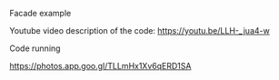 Facade example

Youtube video description of the code: https://youtu.be/LLH-_jua4-w

Code running

https://photos.app.goo.gl/TLLmHx1Xv6qERD1SA
